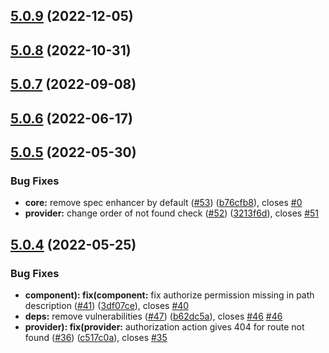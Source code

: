 ## [5.0.9](https://github.com/sourcefuse/loopback4-authorization/compare/v5.0.8...v5.0.9) (2022-12-05)

## [5.0.8](https://github.com/sourcefuse/loopback4-authorization/compare/v5.0.7...v5.0.8) (2022-10-31)

## [5.0.7](https://github.com/sourcefuse/loopback4-authorization/compare/v5.0.6...v5.0.7) (2022-09-08)

## [5.0.6](https://github.com/sourcefuse/loopback4-authorization/compare/v5.0.5...v5.0.6) (2022-06-17)

## [5.0.5](https://github.com/sourcefuse/loopback4-authorization/compare/v5.0.4...v5.0.5) (2022-05-30)


### Bug Fixes

* **core:** remove spec enhancer by default ([#53](https://github.com/sourcefuse/loopback4-authorization/issues/53)) ([b76cfb8](https://github.com/sourcefuse/loopback4-authorization/commit/b76cfb8aa9ecf73c24fe9f003ff1d2896977c759)), closes [#0](https://github.com/sourcefuse/loopback4-authorization/issues/0)
* **provider:** change order of not found check ([#52](https://github.com/sourcefuse/loopback4-authorization/issues/52)) ([3213f6d](https://github.com/sourcefuse/loopback4-authorization/commit/3213f6d4ceab7a2d5d2dc236561dbda3de241ec5)), closes [#51](https://github.com/sourcefuse/loopback4-authorization/issues/51)

## [5.0.4](https://github.com/sourcefuse/loopback4-authorization/compare/v5.0.3...v5.0.4) (2022-05-25)


### Bug Fixes

* **component): fix(component:** fix authorize permission missing in path description ([#41](https://github.com/sourcefuse/loopback4-authorization/issues/41)) ([3df07ce](https://github.com/sourcefuse/loopback4-authorization/commit/3df07ce58ca6d9bc74b048fc29f636d772bc2787)), closes [#40](https://github.com/sourcefuse/loopback4-authorization/issues/40)
* **deps:** remove vulnerabilities ([#47](https://github.com/sourcefuse/loopback4-authorization/issues/47)) ([b62dc5a](https://github.com/sourcefuse/loopback4-authorization/commit/b62dc5ad72485795cd814d37f6588946e2faf1f0)), closes [#46](https://github.com/sourcefuse/loopback4-authorization/issues/46) [#46](https://github.com/sourcefuse/loopback4-authorization/issues/46)
* **provider): fix(provider:** authorization action gives 404 for route not found ([#36](https://github.com/sourcefuse/loopback4-authorization/issues/36)) ([c517c0a](https://github.com/sourcefuse/loopback4-authorization/commit/c517c0adbe156f0ad2389bacce6d7e3de3aeaab4)), closes [#35](https://github.com/sourcefuse/loopback4-authorization/issues/35)
